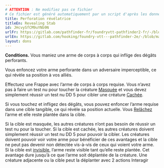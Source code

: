 ```yaml
---
# ATTENTION : Ne modifiez pas ce fichier
# Ce fichier est généré automatiquement par un script d'après les données du module Foundry VTT officiel et de sa traduction
title: Perforation révélatrice
titleEn: Revealing Stab
id: JHcvySfCM9uYNb9N
urlFr: https://gitlab.com/pathfinder-fr/foundryvtt-pathfinder2-fr/-/blob/master/data/feats/JHcvySfCM9uYNb9N.htm
urlEn: https://gitlab.com/hooking/foundry-vtt---pathfinder-2e/-/blob/master/packs/data/feats.db/revealing-stab.json
layout: dons
---
```

**Conditions.** Vous maniez une arme de corps à corps qui inflige des dégâts perforants.

Vous enfoncez votre arme perforante dans un adversaire imperceptible, ce qui révèle sa position à vos alliés.

Effectuez une Frappe avec l’arme de corps à corps requise. Vous n’avez pas à faire un test nu pour toucher la créature [Masquée](../conditions/masqué.html) et vous devez simplement réussir un test nu DD 5 pour cibler une créature [Cachée](../conditions/caché.html).

Si vous touchez et infligez des dégâts, vous pouvez enfoncer l’arme requise dans une cible tangible, ce qui révèle sa position actuelle. Vous [Relâchez](../actions/relâcher.html) l’arme et elle reste plantée dans la cible.

Si la cible est masquée, les autres créatures n’ont pas besoin de réussir un test nu pour la toucher. Si la cible est cachée, les autres créatures doivent simplement réussir un test nu DD 5 pour pouvoir la cibler. Les créatures doivent pouvoir voir votre arme pour bénéficier de ces avantages et la cible ne peut pas devenir non détectée vis-à-vis de ceux qui voient votre arme. Si la cible est [invisible](../conditions/invisible.html), l’arme reste visible tant qu’elle reste plantée. Cet avantage dure jusqu’à ce que l’arme soit déplantée de la créature. Une créature adjacente ou la cible peut la déplanter avec 2 actions Interagir
